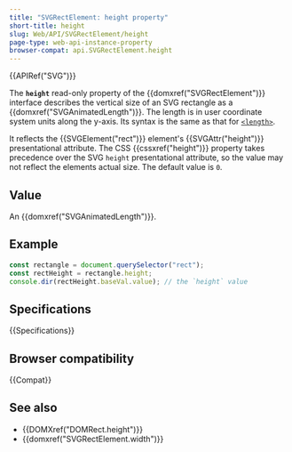 ```yaml
---
title: "SVGRectElement: height property"
short-title: height
slug: Web/API/SVGRectElement/height
page-type: web-api-instance-property
browser-compat: api.SVGRectElement.height
---
```


{{APIRef("SVG")}}

The **`height`** read-only property of the {{domxref("SVGRectElement")}} interface describes the vertical size of an SVG rectangle as a {{domxref("SVGAnimatedLength")}}. The length is in user coordinate system units along the y-axis. Its syntax is the same as that for [`<length>`](/en-US/docs/Web/SVG/Content_type#length).

It reflects the {{SVGElement("rect")}} element's {{SVGAttr("height")}} presentational attribute. The CSS {{cssxref("height")}} property takes precedence over the SVG `height` presentational attribute, so the value may not reflect the elements actual size. The default value is `0`.

## Value

An {{domxref("SVGAnimatedLength")}}.

## Example

```js
const rectangle = document.querySelector("rect");
const rectHeight = rectangle.height;
console.dir(rectHeight.baseVal.value); // the `height` value
```

## Specifications

{{Specifications}}

## Browser compatibility

{{Compat}}

## See also

- {{DOMXref("DOMRect.height")}}
- {{domxref("SVGRectElement.width")}}
